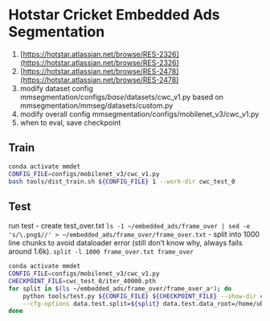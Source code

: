 # Hotstar Cricket Embedded Ads Segmentation 
1. [https://hotstar.atlassian.net/browse/RES-2326](https://hotstar.atlassian.net/browse/RES-2326)
2. [https://hotstar.atlassian.net/browse/RES-2478](https://hotstar.atlassian.net/browse/RES-2478)
3. modify dataset config mmsegmentation/configs/_base_/datasets/cwc_v1.py based on mmsegmentation/mmseg/datasets/custom.py
4. modify overall config mmsegmentation/configs/mobilenet_v3/cwc_v1.py
5. when to eval, save checkpoint

## Train 
```bash 
conda activate mmdet
CONFIG_FILE=configs/mobilenet_v3/cwc_v1.py
bash tools/dist_train.sh ${CONFIG_FILE} 1 --work-dir cwc_test_0
```

## Test 
run test
    - create test_over.txt `ls -1 ~/embedded_ads/frame_over | sed -e 's/\.png$//' > ~/embedded_ads/frame_over/frame_over.txt`
    - split into 1000 line chunks to avoid dataloader error (still don’t know why, always fails around 1.6k). `split -l 1000 frame_over.txt frame_over`
```bash 
conda activate mmdet
CONFIG_FILE=configs/mobilenet_v3/cwc_v1.py
CHECKPOINT_FILE=cwc_test_0/iter_40000.pth
for split in $(ls ~/embedded_ads/frame_over/frame_over_a*); do
	python tools/test.py ${CONFIG_FILE} ${CHECKPOINT_FILE} --show-dir cwc_test_over/mask --opacity 1 --gpu-id 0 \
	--cfg-options data.test.split=${split} data.test.data_root=/home/ubuntu/embedded_ads data.test.img_dir=frame_over
done
```